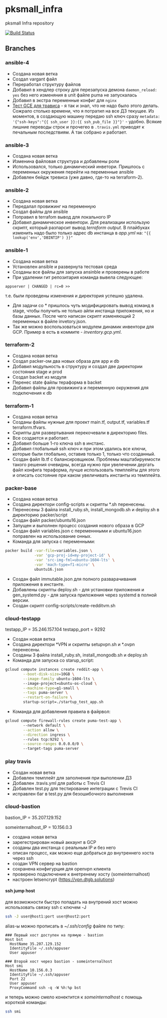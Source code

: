 # pksmall_infra

pksmall Infra repository

[![Build Status](https://travis-ci.com/Otus-DevOps-2019-08/pksmall_infra.svg?branch=master)](https://travis-ci.com/Otus-DevOps-2019-08/pksmall_infra)

## Branches

### ansible-4
+ Создана новая ветка
+ Создал vargant файл
+ Переработал структуру файлов
+ Добавил в хендлер строку для перезапуска демона `daemon_reload: yes` без него изменяния в unit файле puma не запускалась
+ Добавил в экстра переменные конфиг для `nginx`
+ [Тест GCE для трависа](https://github.com/SmallLab/test-trevis-gce-db) - я так и знал, что не надо было этого делать. 
  Сожрало столько времени, что я потратил на все ДЗ текущее. Из моментов, в создающую машину передаю ssh ключ сразу 
  ```metadata: '{"ssh-keys":"{{ ssh_user }}:{{ ssh_pub_file }}"}'``` - удобно. Всякие лишние переводы строк и прочегео в
  `.travis.yml` приводят к печальным последствиям. А так собрано и работает.

### ansible-3
+ Создана новая ветка
+ Изменина файловая структура и добавлены роли
+ Использовался, только динамический инветори. Пришлось с переменных окружения перейти на 
  переменные ansible
+ Добавлен бейдж тревиса (уже давно, где-то на terraform-2).

### ansible-2
+ Создана новая ветка
+ Передалал провижинг на переменную
+ Создал файлы для  ansible
+ Поправил в terrafom вывод для локального IP
+ Добавил динамическое инвентори. Для реализации использую скрипт, который разпарсит вывод
*terraform output*. В плайбуках изменить надо было только адрес db инстанца в *app.yml* на:
```"{{ lookup('env','DBINTIP') }}"```
    

### ansible-1
+ Создана новая ветка
+ Установлен ansible и развернута тестовая среда
+ Созданы все файлы для запуска ansinble и проверены в работе 
+ При удалении гит репозитария команда вывела следующее: 
```
appserver | CHANGED | rc=0 >>
```
  т.е. были проведены изменения  и директория успешно удалена.
+ Для задачи со * пришлось чуть модифицировать вывод команд в stage, чтобы получить не только 
  айпи инстанца приложения, но и базы данных. После чего написан скрипт изменяющий 2 переменных в
  файле invetory.json.
+ Так же можно воспользоваться модулем динамик инвентори для GCP. 
  Пример в есть в коммите - *inventory.gcp.yml*.

###  terraform-2
+ Создана новая ветка
+ Создал packer-ом два новых образа для app и db
+ Добавил модульность в структуру и создал две директории состояния stage и prod
+ Создал backet из модуля
+ Перенес state файлы тераформа в backet
+ Добавил файлы для провижинга и переменную окружения для подключения к db

###  terraform-1
+ Создана новая ветка
+ Созданы файлы нужные для проект main.tf, output.tf, variables.tf terraform.tfvars.
+ Скрипты для развертывания перекочевали в директорию files.
+ Все создается и работает.
+ Добавил больше 1-го ключа ssh в инстанс.
+ Добавил глобальный ssh ключ и при этом удались все ключи, которые были глобально, оставив только 1,
  только что созданный.
+ Создан файл lb.tf с балансировщиком. Проблемы маштабируемости такого решения очевидны, всегда нужно
  при увелечении дергать файл конфига тераформа, лучше использовать темплейты для этого и описать состояние
  при каком увеличивать инстанты из темплейта.

###  packer-base

+ Создана новая ветка
+ Создана директори config-scripts и скрипты *.sh перенесены.
+ Перенесены  3 файла install_ruby.sh, install_mongodb.sh и  deploy.sh 
  в директорию packer/script
+ Создан файл packer/ubuntu16.json
+ Запущен и выполнен процесс создания нового образа в GCP
+ Создан файл variables.json  с переменнными и ubuntu16.json поправлен
  на использование онных.
+ Команда для запуска с переменными:
```bash
packer build -var-file=variables.json \
             -var 'gcp-proj-id=my-project-id' \
             -var 'src-img-fml=ubuntu-1604-lts' \
             -var 'mach-type=f1-micro' \ 
             ubuntu16.json
```
+ Создан файл immutable.json для полного разварачивания приложения в инстанте.
+ Добавлены скрипты deploy.sh - для установки приложения и gen_systemd.py - для
  запуска приложения через systemd в полной версии.
+ Создан скрипт config-scripts/create-redditvm.sh

###  cloud-testapp

testapp_IP = 35.246.157.104
testapp_port = 9292

+ Создан новая ветка
+ Создана директори *VPN и скрипты setupvpn.sh и *.ovpn перенесены.
+ Созданы 3 файла install_ruby.sh, install_mongodb.sh и  deploy.sh
+ Команда для запуска со starup_script:
```bash
gcloud compute instances create reddit-app \
        --boot-disk-size=10GB \
        --image-family ubuntu-1604-lts \ 
        --image-project=ubuntu-os-cloud \
        --machine-type=g1-small \
        --tags puma-server \
        --restart-on-failure \
        startup-script=./startup_test_app.sh
```
+ Команда для добавления правила в файрвол:
```bash
gcloud compute firewall-rules create puma-test-app \ 
        --network default \
        --action allow \
        --direction ingress \ 
        --rules tcp:9292 \
        --source-ranges 0.0.0.0/0 \ 
        --target-tags puma-server
```

### play travis

+ Создан новая ветка
+ Добавлен темплейт для заполнения при выполении ДЗ
+ Добавлен .travis.yml для работы с Trevis CI
+ Добавлен test.py для тестирование интеграции с Trevis CI
+ исправлен баг в test.py для безошибочного выполнения

### cloud-bastion

bastion_IP = 35.207.129.152 

someinternalhost_IP = 10.156.0.3

+ создана новая ветка
+ зарегестрирован новый аккаунт в GCP
+ созданы два инстанца с реальным IP и без него
+ описан процесс, как можно еще добраться до внутреннего хоста через ssh
+ создан VPN сервер на bastion
+ сохранена конфигурция для openvpn клиента
+ проверено подключение к внетренему хосту (someinternalhost)
+ настроен letsencrypt (https://vpn.dtgb.solutions)

#### ssh jump host

для возможности быстро попадать на внутрений хост можно использовать 
связку ssh с ключем -J

```bash
ssh -J user@host1:port user@host2:port
```

alias-ы можно прописать в *~/.ssh/config* файле по типу:
```
### Первый хост доступен на прямую - bastion 
Host bst
  HostName 35.207.129.152 
  IdentityFile ~/.ssh/appuser
  User appuser

### Второй хост через bastion - someinternalhost
Host smi
  HostName 10.156.0.3
  IdentityFile ~/.ssh/appuser
  Port 22
  User appuser
  ProxyCommand ssh -q -W %h:%p bst
```

и теперь можно смело конектится к *someinternalhost* с помощь короткой команды:
```bash
ssh smi
```
